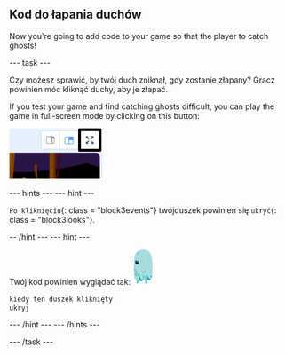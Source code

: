 ## Kod do łapania duchów

Now you're going to add code to your game so that the player to catch ghosts!

\--- task \---

Czy możesz sprawić, by twój duch zniknął, gdy zostanie złapany? Gracz powinien móc kliknąć duchy, aby je złapać.

If you test your game and find catching ghosts difficult, you can play the game in full-screen mode by clicking on this button:

![zrzut ekranu](images/ghost-fullscreen-annotated.png)

\--- hints \--- \--- hint \---

`Po kliknięciu`{: class = "block3events"} twójduszek powinien się `ukryć`{: class = "block3looks"}.

-- /hint \--- \--- hint \---

Twój kod powinien wyglądać tak: ![duszek ducha](images/ghost-sprite.png)

```blocks3
kiedy ten duszek kliknięty
ukryj
```

\--- /hint \--- \--- /hints \---

\--- /task \---